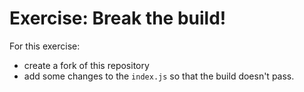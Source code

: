 # Exercise: Break the build!

For this exercise:

- create a fork of this repository
- add some changes to the `index.js` so that the build doesn't pass.
